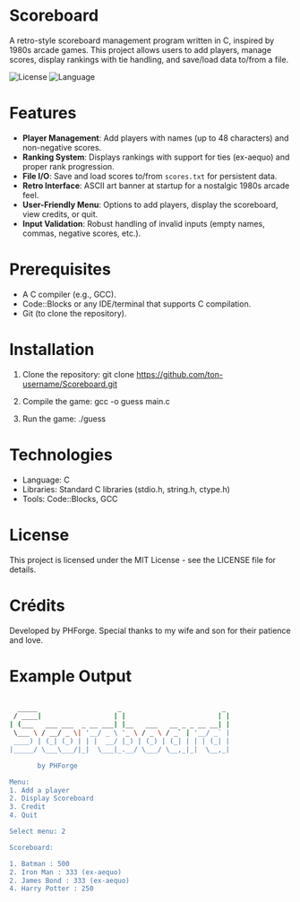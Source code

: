 # Scoreboard

A retro-style scoreboard management program written in C, inspired by 1980s arcade games. This project allows users to add players, manage scores, display rankings with tie handling, and save/load data to/from a file.

![License](https://img.shields.io/badge/license-MIT-blue.svg)
![Language](https://img.shields.io/badge/language-C-green.svg)

# Features
- **Player Management**: Add players with names (up to 48 characters) and non-negative scores.
- **Ranking System**: Displays rankings with support for ties (ex-aequo) and proper rank progression.
- **File I/O**: Save and load scores to/from `scores.txt` for persistent data.
- **Retro Interface**: ASCII art banner at startup for a nostalgic 1980s arcade feel.
- **User-Friendly Menu**: Options to add players, display the scoreboard, view credits, or quit.
- **Input Validation**: Robust handling of invalid inputs (empty names, commas, negative scores, etc.).

# Prerequisites
- A C compiler (e.g., GCC).
- Code::Blocks or any IDE/terminal that supports C compilation.
- Git (to clone the repository).

# Installation
1. Clone the repository:
git clone https://github.com/ton-username/Scoreboard.git

2. Compile the game:
gcc -o guess main.c

3. Run the game:
./guess

# Technologies
- Language: C
- Libraries: Standard C libraries (stdio.h, string.h, ctype.h)
- Tools: Code::Blocks, GCC

# License
This project is licensed under the MIT License - see the LICENSE file for details.

# Crédits
Developed by PHForge. Special thanks to my wife and son for their patience and love.

# Example Output
```bash

  _____                    _                         _
 / ____|                  | |                       | |
| (___   ___ ___  _ __ ___| |__   ___   __ _ _ __ __| |
 \___ \ / __/ _ \| '__/ _ \ '_ \ / _ \ / _` | '__/ _` |
 ____) | (_| (_) | | |  __/ |_) | (_) | (_| | | | (_| |
|_____/ \___\___/|_|  \___|_.__/ \___/ \__,_|_|  \__,_|

       by PHForge

Menu:
1. Add a player
2. Display Scoreboard
3. Credit
4. Quit

Select menu: 2

Scoreboard:

1. Batman : 500
2. Iron Man : 333 (ex-aequo)
2. James Bond : 333 (ex-aequo)
4. Harry Potter : 250
